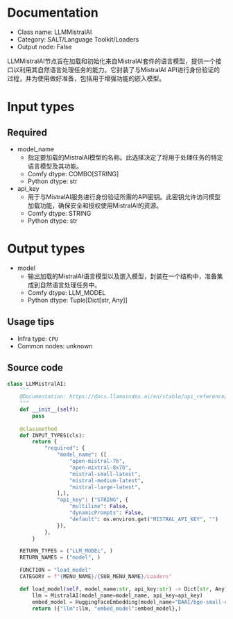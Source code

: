 
# Documentation
- Class name: LLMMistralAI
- Category: SALT/Language Toolkit/Loaders
- Output node: False

LLMMistralAI节点旨在加载和初始化来自MistralAI套件的语言模型，提供一个接口以利用其自然语言处理任务的能力。它封装了与MistralAI API进行身份验证的过程，并为使用做好准备，包括用于增强功能的嵌入模型。

# Input types
## Required
- model_name
    - 指定要加载的MistralAI模型的名称。此选择决定了将用于处理任务的特定语言模型及其功能。
    - Comfy dtype: COMBO[STRING]
    - Python dtype: str
- api_key
    - 用于与MistralAI服务进行身份验证所需的API密钥。此密钥允许访问模型加载功能，确保安全和授权使用MistralAI的资源。
    - Comfy dtype: STRING
    - Python dtype: str

# Output types
- model
    - 输出加载的MistralAI语言模型以及嵌入模型，封装在一个结构中，准备集成到自然语言处理任务中。
    - Comfy dtype: LLM_MODEL
    - Python dtype: Tuple[Dict[str, Any]]


## Usage tips
- Infra type: `CPU`
- Common nodes: unknown


## Source code
```python
class LLMMistralAI:
    """
    @Documentation: https://docs.llamaindex.ai/en/stable/api_reference/llms/mistralai/
    """
    def __init__(self):
        pass
    
    @classmethod
    def INPUT_TYPES(cls):
        return {
            "required": {
                "model_name": ([
                    "open-mistral-7b",
                    "open-mixtral-8x7b",
                    "mistral-small-latest",
                    "mistral-medium-latest",
                    "mistral-large-latest",
                ],),
                "api_key": ("STRING", {
                    "multiline": False, 
                    "dynamicPrompts": False, 
                    "default": os.environ.get("MISTRAL_API_KEY", "")
                }),
            },
        }

    RETURN_TYPES = ("LLM_MODEL", )
    RETURN_NAMES = ("model", )

    FUNCTION = "load_model"
    CATEGORY = f"{MENU_NAME}/{SUB_MENU_NAME}/Loaders"

    def load_model(self, model_name:str, api_key:str) -> Dict[str, Any]:
        llm = MistralAI(model_name=model_name, api_key=api_key)
        embed_model = HuggingFaceEmbedding(model_name="BAAI/bge-small-en-v1.5")
        return ({"llm":llm, "embed_model":embed_model},)

```
